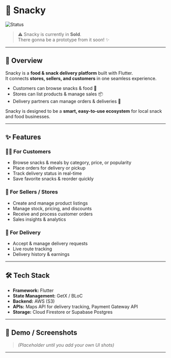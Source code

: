 # 🍔 Snacky  

![Status](https://img.shields.io/badge/status-Sold-orange?style=for-the-badge&logo=flutter)

> ⚠️ Snacky is currently in **Sold**.  
> There gonna be a prototype from it soon! ✨  

---

## 📝 Overview  

Snacky is a **food & snack delivery platform** built with Flutter.  
It connects **stores, sellers, and customers** in one seamless experience.  

- Customers can browse snacks & food 🛒  
- Stores can list products & manage sales 📦  
- Delivery partners can manage orders & deliveries 🚚  

Snacky is designed to be a **smart, easy-to-use ecosystem** for local snack and food businesses.  

---

## ✨ Features  

### 👩‍🍳 For Customers  
- Browse snacks & meals by category, price, or popularity  
- Place orders for delivery or pickup  
- Track delivery status in real-time  
- Save favorite snacks & reorder quickly  

### 🏪 For Sellers / Stores  
- Create and manage product listings  
- Manage stock, pricing, and discounts  
- Receive and process customer orders  
- Sales insights & analytics  

### 🚴 For Delivery  
- Accept & manage delivery requests  
- Live route tracking  
- Delivery history & earnings  

---

## 🛠️ Tech Stack  

- **Framework:** Flutter  
- **State Management:** GetX / BLoC  
- **Backend:** AWS (S3)  
- **APIs:** Maps API for delivery tracking, Payment Gateway API  
- **Storage:** Cloud Firestore or Supabase Postgres  

---

## 📱 Demo / Screenshots  

> *(Placeholder until you add your own UI shots)*  

---

